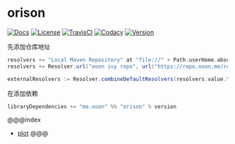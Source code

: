 # orison

[![Docs](https://img.shields.io/badge/Docs-API-blueviolet.svg?longCache=true&logo=read-the-docs&logoColor=white)](./api/index.html) [![License][licenseImg]][licenseLink] [![TravisCI][travisCiImg]][travisCiLink] [![Codacy][codacyImg]][codacyLink] [![Version][versionImg]][versionLink]


先添加仓库地址

```scala
resolvers += "Local Maven Repository" at "file://" + Path.userHome.absolutePath + "/.m2/repository"
resolvers += Resolver.url("ooon ivy repo", url("https://repo.ooon.me/release"))(Resolver.ivyStylePatterns)

externalResolvers := Resolver.combineDefaultResolvers(resolvers.value.toVector, mavenCentral = true)
```

在添加依赖

```scala
libraryDependencies += "me.ooon" %% "orison" % version
```

@@@index
* [plot](pages/plot.md)
@@@

[licenseImg]: https://img.shields.io/badge/License-MPL%202.0-green.svg
[licenseLink]: LICENSE

[travisCiImg]: https://travis-ci.org/zhaihao/orison.svg?branch=master
[travisCiLink]: https://travis-ci.org/zhaihao/orison

[codacyImg]: https://api.codacy.com/project/badge/Grade/cc8bd14b425b4dafa2f69b3f894db063
[codacyLink]: https://app.codacy.com/project/zhaihao/orison/dashboard

[versionImg]: https://img.shields.io/badge/ooon-v0.0.11-519dd9.svg
[versionLink]: https://repo.ooon.me/release/